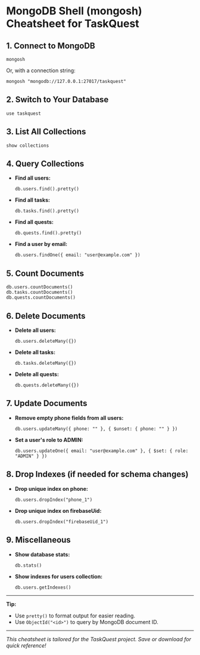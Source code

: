 # MongoDB Shell (mongosh) Cheatsheet for TaskQuest

## 1. Connect to MongoDB

```
mongosh
```
Or, with a connection string:
```
mongosh "mongodb://127.0.0.1:27017/taskquest"
```

## 2. Switch to Your Database

```
use taskquest
```

## 3. List All Collections

```
show collections
```

## 4. Query Collections

- **Find all users:**
  ```
  db.users.find().pretty()
  ```
- **Find all tasks:**
  ```
  db.tasks.find().pretty()
  ```
- **Find all quests:**
  ```
  db.quests.find().pretty()
  ```
- **Find a user by email:**
  ```
  db.users.findOne({ email: "user@example.com" })
  ```

## 5. Count Documents

```
db.users.countDocuments()
db.tasks.countDocuments()
db.quests.countDocuments()
```

## 6. Delete Documents

- **Delete all users:**
  ```
  db.users.deleteMany({})
  ```
- **Delete all tasks:**
  ```
  db.tasks.deleteMany({})
  ```
- **Delete all quests:**
  ```
  db.quests.deleteMany({})
  ```

## 7. Update Documents

- **Remove empty phone fields from all users:**
  ```
  db.users.updateMany({ phone: "" }, { $unset: { phone: "" } })
  ```
- **Set a user's role to ADMIN:**
  ```
  db.users.updateOne({ email: "user@example.com" }, { $set: { role: "ADMIN" } })
  ```

## 8. Drop Indexes (if needed for schema changes)

- **Drop unique index on phone:**
  ```
  db.users.dropIndex("phone_1")
  ```
- **Drop unique index on firebaseUid:**
  ```
  db.users.dropIndex("firebaseUid_1")
  ```

## 9. Miscellaneous

- **Show database stats:**
  ```
  db.stats()
  ```
- **Show indexes for users collection:**
  ```
  db.users.getIndexes()
  ```

---

**Tip:**
- Use `pretty()` to format output for easier reading.
- Use `ObjectId("<id>")` to query by MongoDB document ID.

---

*This cheatsheet is tailored for the TaskQuest project. Save or download for quick reference!* 